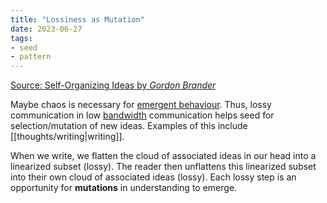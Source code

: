 ```yaml
---
title: "Lossiness as Mutation"
date: 2023-06-27
tags:
- seed
- pattern
---
```


[Source: Self-Organizing Ideas by *Gordon Brander*](https://subconscious.substack.com/p/self-organizing-ideas)

Maybe chaos is necessary for [emergent behaviour](thoughts/emergent%20behaviour.md). Thus, lossy communication in low [bandwidth](thoughts/bandwidth.md) communication helps seed for selection/mutation of new ideas. Examples of this include [[thoughts/writing|writing]].

When we write, we flatten the cloud of associated ideas in our head into a linearized subset (lossy). The reader then unflattens this linearized subset into their own cloud of associated ideas (lossy). Each lossy step is an opportunity for **mutations** in understanding to emerge.
